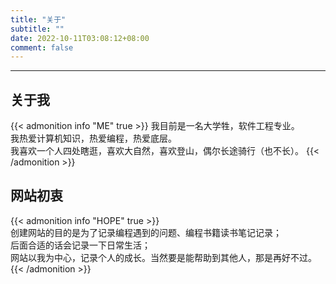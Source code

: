 ```yaml
---
title: "关于"
subtitle: ""
date: 2022-10-11T03:08:12+08:00
comment: false
---
```


<!-- When you set data `friends.yml` in `yourProject/data/` directory, it will be automatically loaded here. -->
---
<!-- You can define additional content below for this page. -->

## 关于我

{{< admonition info "ME" true >}}
我目前是一名大学牲，软件工程专业。  
我热爱计算机知识，热爱编程，热爱底层。  
我喜欢一个人四处瞎逛，喜欢大自然，喜欢登山，偶尔长途骑行（也不长）。
{{< /admonition >}}

## 网站初衷

{{< admonition info "HOPE" true >}}  
创建网站的目的是为了记录编程遇到的问题、编程书籍读书笔记记录；  
后面合适的话会记录一下日常生活；    
网站以我为中心，记录个人的成长。当然要是能帮助到其他人，那是再好不过。
{{< /admonition >}}

